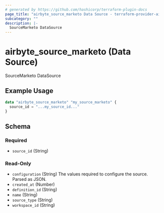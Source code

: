 ```yaml
---
# generated by https://github.com/hashicorp/terraform-plugin-docs
page_title: "airbyte_source_marketo Data Source - terraform-provider-airbyte"
subcategory: ""
description: |-
  SourceMarketo DataSource
---
```


# airbyte_source_marketo (Data Source)

SourceMarketo DataSource

## Example Usage

```terraform
data "airbyte_source_marketo" "my_source_marketo" {
  source_id = "...my_source_id..."
}
```

<!-- schema generated by tfplugindocs -->
## Schema

### Required

- `source_id` (String)

### Read-Only

- `configuration` (String) The values required to configure the source. Parsed as JSON.
- `created_at` (Number)
- `definition_id` (String)
- `name` (String)
- `source_type` (String)
- `workspace_id` (String)

